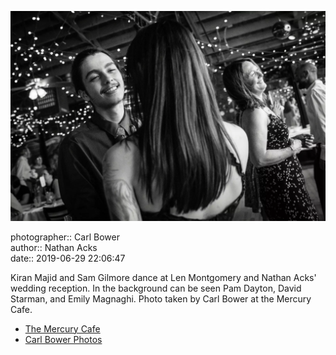 ![Kiran Majid and Sam Gilmore dance](assets/2019-06-29-set-4-the-dance-73.webp)

photographer:: Carl Bower  
author:: Nathan Acks  
date:: 2019-06-29 22:06:47

Kiran Majid and Sam Gilmore dance at Len Montgomery and Nathan Acks' wedding reception. In the background can be seen Pam Dayton, David Starman, and Emily Magnaghi. Photo taken by Carl Bower at the Mercury Cafe.

* [The Mercury Cafe](http://mercurycafe.com)
* [Carl Bower Photos](https://carlbowerphotos.com)
